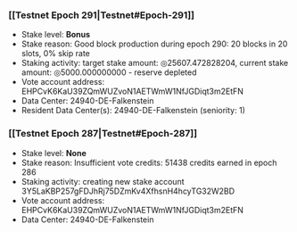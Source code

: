### [[Testnet Epoch 291|Testnet#Epoch-291]]
* Stake level: **Bonus**
* Stake reason: Good block production during epoch 290: 20 blocks in 20 slots, 0% skip rate
* Staking activity: target stake amount: ◎25607.472828204, current stake amount: ◎5000.000000000 - reserve depleted
* Vote account address: EHPCvK6KaU39ZQmWUZvoN1AETWmW1NfJGDiqt3m2EtFN
* Data Center: 24940-DE-Falkenstein
* Resident Data Center(s): 24940-DE-Falkenstein (seniority: 1)
### [[Testnet Epoch 287|Testnet#Epoch-287]]
* Stake level: **None**
* Stake reason: Insufficient vote credits: 51438 credits earned in epoch 286
* Staking activity: creating new stake account 3Y5LaKBP257gFDJhRj75DZmKv4XfhsnH4hcyTG32W2BD
* Vote account address: EHPCvK6KaU39ZQmWUZvoN1AETWmW1NfJGDiqt3m2EtFN
* Data Center: 24940-DE-Falkenstein